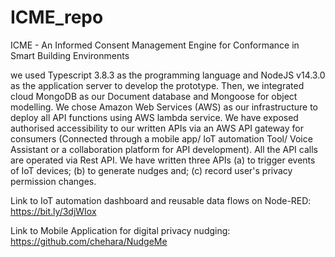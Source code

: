 # ICME_repo
ICME - An Informed Consent Management Engine for Conformance in Smart Building Environments

we used Typescript 3.8.3 as the programming language and NodeJS  v14.3.0 as the application server to develop the prototype. Then, we integrated cloud MongoDB as our Document database and Mongoose for object modelling. We chose Amazon Web Services (AWS) as our infrastructure to deploy all API functions using AWS lambda service. We have exposed authorised accessibility to our written APIs via an AWS API gateway for consumers (Connected through a mobile app/ IoT automation Tool/ Voice Assistant or a collaboration platform for API development).  All the API calls are operated via Rest API. We have written three APIs (a) to trigger events of IoT devices; (b) to generate nudges and; (c) record user's privacy permission changes.

Link to IoT automation dashboard and reusable data flows on Node-RED:
https://bit.ly/3djWIox

Link to Mobile Application for digital privacy nudging:
https://github.com/chehara/NudgeMe

